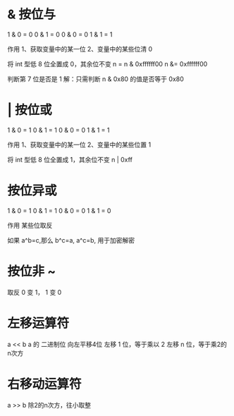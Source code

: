 # & 按位与

1 & 0 = 0
0 & 1 = 0
0 & 0 = 0
1 & 1 = 1

作用
1、获取变量中的某一位
2、变量中的某些位清 0

将 int 型低 8 位全置成 0，其余位不变
n = n & 0xffffff00
n &= 0xffffff00

判断第 7 位是否是 1
解：只需判断 n & 0x80 的值是否等于 0x80

# | 按位或

1 & 0 = 1
0 & 1 = 1
0 & 0 = 0
1 & 1 = 1

作用
1、获取变量中的某一位
2、变量中的某些位置 1

将 int 型低 8 位全置成 1，其余位不变
n | 0xff

# 按位异或

1 & 0 = 1
0 & 1 = 1
0 & 0 = 0
1 & 1 = 0

作用
某些位取反

如果 a^b=c,那么 b^c=a, a^c=b, 用于加密解密

# 按位非 ~

取反 0 变 1， 1 变 0

# 左移运算符
a << b
a 的 二进制位 向左平移4位
左移 1 位，等于乘以 2
左移 n 位，等于乘2的n次方

# 右移动运算符
a >> b
除2的n次方，往小取整